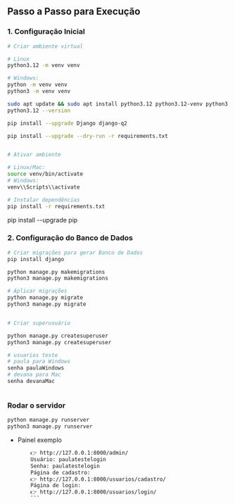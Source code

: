 ## **Passo a Passo para Execução**

### **1. Configuração Inicial**

```bash
# Criar ambiente virtual

# Linux
python3.12 -m venv venv

# Windows:
python -m venv venv
python3 -m venv venv

sudo apt update && sudo apt install python3.12 python3.12-venv python3.12-dev
python3.12 --version

pip install --upgrade Django django-q2

pip install --upgrade --dry-run -r requirements.txt


# Ativar ambiente

# Linux/Mac:
source venv/bin/activate
# Windows:
venv\\Scripts\\activate

# Instalar dependências
pip install -r requirements.txt
```
pip install --upgrade pip

### **2. Configuração do Banco de Dados**

```bash
# Criar migrações para gerar Banco de Dados
pip install django

python manage.py makemigrations
python3 manage.py makemigrations

# Aplicar migrações
python manage.py migrate
python3 manage.py migrate


# Criar superusuário 

python manage.py createsuperuser
python3 manage.py createsuperuser

# usuarios teste
# paula para Windows
senha paulaWindows
# devana para Mac 
senha devanaMac



```

### **Rodar o servidor**
```bash
python manage.py runserver
python3 manage.py runserver

```

- Painel exemplo

    ```bash
        👉 http://127.0.0.1:8000/admin/
        Usuário: paulatestelogin
        Senha: paulatestelogin
        Página de cadastro:
        👉 http://127.0.0.1:8000/usuarios/cadastro/
        Página de login:
        👉 http://127.0.0.1:8000/usuarios/login/
        ```